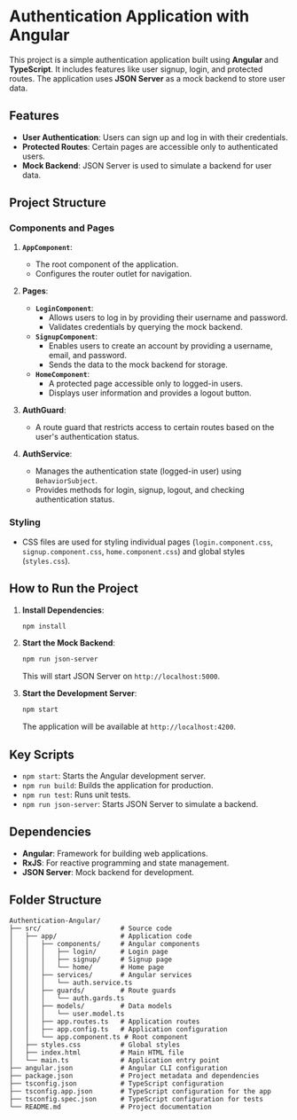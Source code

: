 # Authentication Application with Angular

This project is a simple authentication application built using **Angular** and **TypeScript**. It includes features like user signup, login, and protected routes. The application uses **JSON Server** as a mock backend to store user data.

## Features

- **User Authentication**: Users can sign up and log in with their credentials.
- **Protected Routes**: Certain pages are accessible only to authenticated users.
- **Mock Backend**: JSON Server is used to simulate a backend for user data.

## Project Structure

### Components and Pages

1. **`AppComponent`**:

   - The root component of the application.
   - Configures the router outlet for navigation.

2. **Pages**:

   - **`LoginComponent`**:
     - Allows users to log in by providing their username and password.
     - Validates credentials by querying the mock backend.
   - **`SignupComponent`**:
     - Enables users to create an account by providing a username, email, and password.
     - Sends the data to the mock backend for storage.
   - **`HomeComponent`**:
     - A protected page accessible only to logged-in users.
     - Displays user information and provides a logout button.

3. **AuthGuard**:

   - A route guard that restricts access to certain routes based on the user's authentication status.

4. **AuthService**:
   - Manages the authentication state (logged-in user) using `BehaviorSubject`.
   - Provides methods for login, signup, logout, and checking authentication status.


### Styling

- CSS files are used for styling individual pages (`login.component.css`, `signup.component.css`, `home.component.css`) and global styles (`styles.css`).

## How to Run the Project

1. **Install Dependencies**:

   ```bash
   npm install
   ```

2. **Start the Mock Backend**:

   ```bash
   npm run json-server
   ```

   This will start JSON Server on `http://localhost:5000`.

3. **Start the Development Server**:
   ```bash
   npm start
   ```
   The application will be available at `http://localhost:4200`.

## Key Scripts

- `npm start`: Starts the Angular development server.
- `npm run build`: Builds the application for production.
- `npm run test`: Runs unit tests.
- `npm run json-server`: Starts JSON Server to simulate a backend.

## Dependencies

- **Angular**: Framework for building web applications.
- **RxJS**: For reactive programming and state management.
- **JSON Server**: Mock backend for development.

## Folder Structure

```
Authentication-Angular/
├── src/                    # Source code
│   ├── app/                # Application code
│   │   ├── components/     # Angular components
│   │   │   ├── login/      # Login page
│   │   │   ├── signup/     # Signup page
│   │   │   └── home/       # Home page
│   │   ├── services/       # Angular services
│   │   │   └── auth.service.ts
│   │   ├── guards/         # Route guards
│   │   │   └── auth.gards.ts
│   │   ├── models/         # Data models
│   │   │   └── user.model.ts
│   │   ├── app.routes.ts   # Application routes
│   │   ├── app.config.ts   # Application configuration
│   │   └── app.component.ts # Root component
│   ├── styles.css          # Global styles
│   ├── index.html          # Main HTML file
│   └── main.ts             # Application entry point
├── angular.json            # Angular CLI configuration
├── package.json            # Project metadata and dependencies
├── tsconfig.json           # TypeScript configuration
├── tsconfig.app.json       # TypeScript configuration for the app
├── tsconfig.spec.json      # TypeScript configuration for tests
└── README.md               # Project documentation
```

